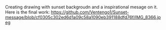 Creating drawing with sunset backgroudn and a inspirational mesage on it. Here is the final work: https://github.com/Ventengo1/Sunset-message/blob/cf0305c302ed6d1a09c58a1090eb391188dfd76f/IMG_8366.jpeg
